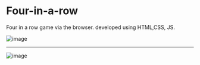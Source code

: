 # Four-in-a-row
Four in a row game via the browser.
developed using HTML,CSS, JS.

![image](https://user-images.githubusercontent.com/83305443/187039512-5512a290-1b11-431c-a079-88eaa7bf9359.png)

_________________________________________________________________________________________________________________________________________________________________________

![image](https://user-images.githubusercontent.com/83305443/187039545-48d3b8e7-f8a3-4608-a1af-833f39f94325.png)
